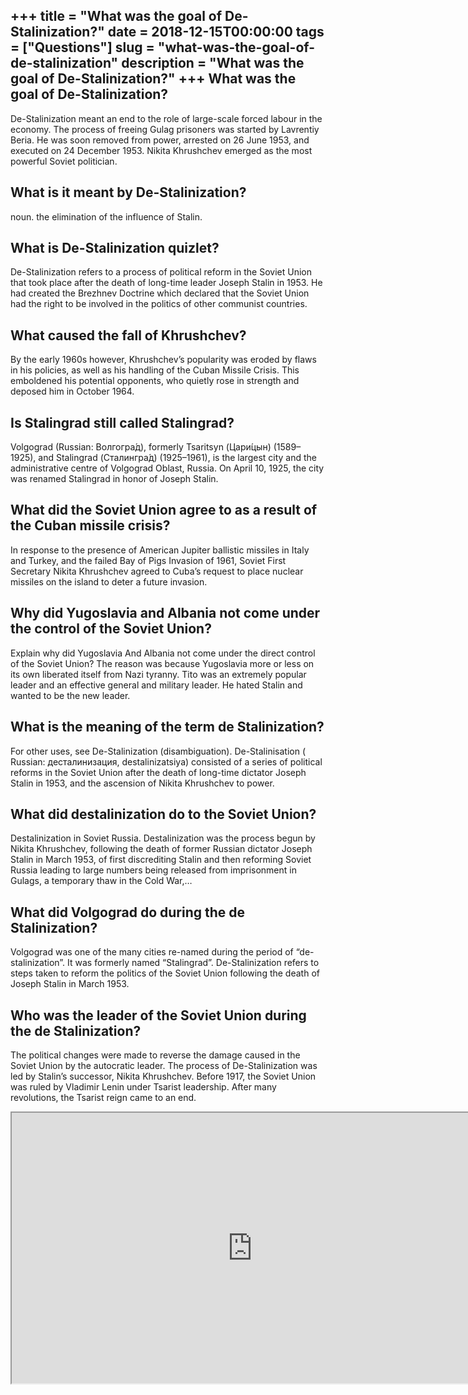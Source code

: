 +++
title = "What was the goal of De-Stalinization?"
date = 2018-12-15T00:00:00
tags = ["Questions"]
slug = "what-was-the-goal-of-de-stalinization"
description = "What was the goal of De-Stalinization?"
+++
What was the goal of De-Stalinization?
--------------------------------------

De-Stalinization meant an end to the role of large-scale forced labour in the economy. The process of freeing Gulag prisoners was started by Lavrentiy Beria. He was soon removed from power, arrested on 26 June 1953, and executed on 24 December 1953. Nikita Khrushchev emerged as the most powerful Soviet politician.

What is it meant by De-Stalinization?
-------------------------------------

noun. the elimination of the influence of Stalin.

What is De-Stalinization quizlet?
---------------------------------

De-Stalinization refers to a process of political reform in the Soviet Union that took place after the death of long-time leader Joseph Stalin in 1953. He had created the Brezhnev Doctrine which declared that the Soviet Union had the right to be involved in the politics of other communist countries.

What caused the fall of Khrushchev?
-----------------------------------

By the early 1960s however, Khrushchev’s popularity was eroded by flaws in his policies, as well as his handling of the Cuban Missile Crisis. This emboldened his potential opponents, who quietly rose in strength and deposed him in October 1964.

Is Stalingrad still called Stalingrad?
--------------------------------------

Volgograd (Russian: Волгогра́д), formerly Tsaritsyn (Цари́цын) (1589–1925), and Stalingrad (Сталингра́д) (1925–1961), is the largest city and the administrative centre of Volgograd Oblast, Russia. On April 10, 1925, the city was renamed Stalingrad in honor of Joseph Stalin.

What did the Soviet Union agree to as a result of the Cuban missile crisis?
---------------------------------------------------------------------------

In response to the presence of American Jupiter ballistic missiles in Italy and Turkey, and the failed Bay of Pigs Invasion of 1961, Soviet First Secretary Nikita Khrushchev agreed to Cuba’s request to place nuclear missiles on the island to deter a future invasion.

Why did Yugoslavia and Albania not come under the control of the Soviet Union?
------------------------------------------------------------------------------

Explain why did Yugoslavia And Albania not come under the direct control of the Soviet Union? The reason was because Yugoslavia more or less on its own liberated itself from Nazi tyranny. Tito was an extremely popular leader and an effective general and military leader. He hated Stalin and wanted to be the new leader.

What is the meaning of the term de Stalinization?
-------------------------------------------------

For other uses, see De-Stalinization (disambiguation). De-Stalinisation ( Russian: десталинизация, destalinizatsiya) consisted of a series of political reforms in the Soviet Union after the death of long-time dictator Joseph Stalin in 1953, and the ascension of Nikita Khrushchev to power.

What did destalinization do to the Soviet Union?
------------------------------------------------

Destalinization in Soviet Russia. Destalinization was the process begun by Nikita Khrushchev, following the death of former Russian dictator Joseph Stalin in March 1953, of first discrediting Stalin and then reforming Soviet Russia leading to large numbers being released from imprisonment in Gulags, a temporary thaw in the Cold War,…

What did Volgograd do during the de Stalinization?
--------------------------------------------------

Volgograd was one of the many cities re-named during the period of “de-stalinization”. It was formerly named “Stalingrad”. De-Stalinization refers to steps taken to reform the politics of the Soviet Union following the death of Joseph Stalin in March 1953.

Who was the leader of the Soviet Union during the de Stalinization?
-------------------------------------------------------------------

The political changes were made to reverse the damage caused in the Soviet Union by the autocratic leader. The process of De-Stalinization was led by Stalin’s successor, Nikita Khrushchev. Before 1917, the Soviet Union was ruled by Vladimir Lenin under Tsarist leadership. After many revolutions, the Tsarist reign came to an end.

<iframe allow="accelerometer; autoplay; clipboard-write; encrypted-media; gyroscope; picture-in-picture" allowfullscreen="" class="__youtube_prefs__  epyt-is-override  no-lazyload" data-no-lazy="1" data-origheight="433" data-origwidth="770" data-skipgform_ajax_framebjll="" height="433" id="_ytid_83915" loading="lazy" src="https://www.youtube.com/embed/RAmTaLZUAAo?enablejsapi=1&autoplay=0&cc_load_policy=0&cc_lang_pref=&iv_load_policy=1&loop=0&modestbranding=0&rel=1&fs=1&playsinline=0&autohide=2&theme=dark&color=red&controls=1&" title="YouTube player" width="770"></iframe>